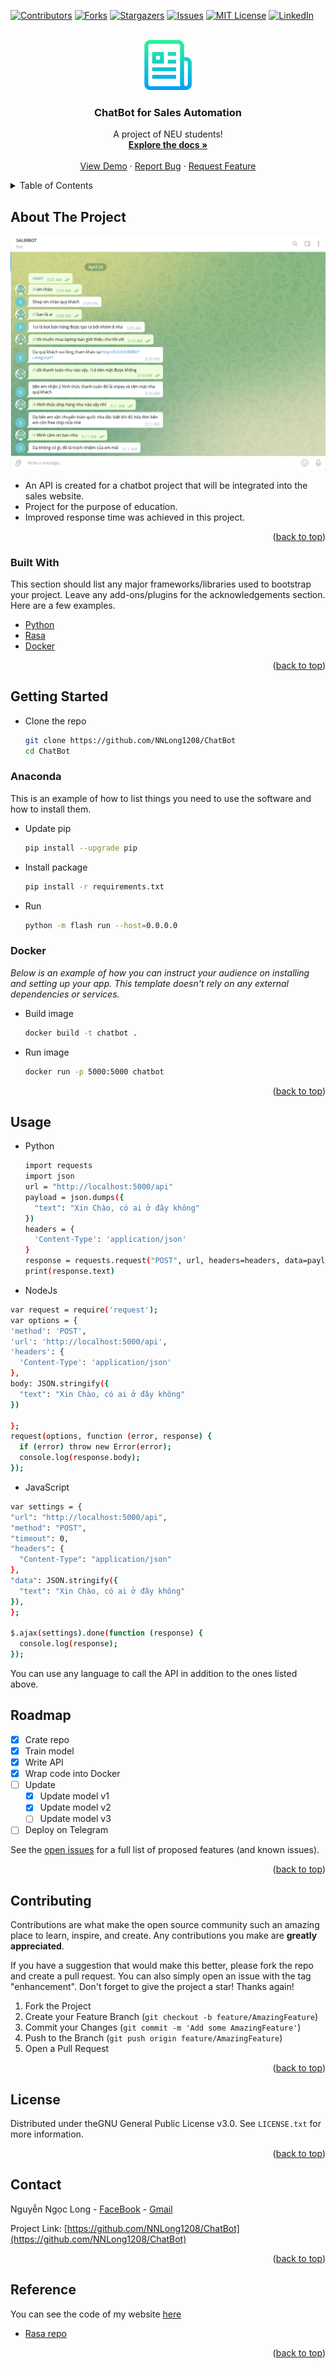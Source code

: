 <div id="top"></div>
<!--
*** Thanks for checking out the Best-README-Template. If you have a suggestion
*** that would make this better, please fork the repo and create a pull request
*** or simply open an issue with the tag "enhancement".
*** Don't forget to give the project a star!
*** Thanks again! Now go create something AMAZING! :D
-->



<!-- PROJECT SHIELDS -->
<!--
*** I'm using markdown "reference style" links for readability.
*** Reference links are enclosed in brackets [ ] instead of parentheses ( ).
*** See the bottom of this document for the declaration of the reference variables
*** for contributors-url, forks-url, etc. This is an optional, concise syntax you may use.
*** https://www.markdownguide.org/basic-syntax/#reference-style-links
-->

[![Contributors][contributors-shield]][contributors-url]
[![Forks][forks-shield]][forks-url]
[![Stargazers][stars-shield]][stars-url]
[![Issues][issues-shield]][issues-url]
[![MIT License][license-shield]][license-url]
[![LinkedIn][linkedin-shield]][linkedin-url]

<!-- PROJECT LOGO -->
<br />
<div align="center">
  <a href="https://github.com/NNLong1208/ChatBot">
    <img src="images/logo.png" alt="Logo" width="80" height="80">
  </a>

  <h3 align="center">ChatBot for Sales Automation </h3>

  <p align="center">
    A project of NEU students!
    <br />
    <a href="https://github.com/NNLong1208/ChatBot"><strong>Explore the docs »</strong></a>
    <br />
    <br />
    <a href="https://github.com/NNLong1208/ChatBot">View Demo</a>
    ·
    <a href="https://github.com/NNLong1208/ChatBot/issues">Report Bug</a>
    ·
    <a href="https://github.com/NNLong1208/ChatBot/issues">Request Feature</a>
  </p>
</div>



<!-- TABLE OF CONTENTS -->
<details>
  <summary>Table of Contents</summary>
  <ol>
    <li>
      <a href="#about-the-project">About The Project</a>
      <ul>
        <li><a href="#built-with">Built With</a></li>
      </ul>
    </li>
    <li>
      <a href="#getting-started">Getting Started</a>
      <ul>
        <li><a href="#anaconda">Anaconda</a></li>
        <li><a href="#docker">Docker</a></li>
      </ul>
    </li>
    <li><a href="#usage">Usage</a></li>
    <li><a href="#roadmap">Roadmap</a></li>
    <li><a href="#contributing">Contributing</a></li>
    <li><a href="#license">License</a></li>
    <li><a href="#contact">Contact</a></li>
    <li><a href="#reference">Reference</a></li>
  </ol>
</details>



<!-- ABOUT THE PROJECT -->
## About The Project

[![Product Name Screen Shot][product-screenshot]](https://example.com)

* An API is created for a chatbot project that will be integrated into the sales website.
* Project for the purpose of education.
* Improved response time was achieved in this project.

<p align="right">(<a href="#top">back to top</a>)</p>



### Built With

This section should list any major frameworks/libraries used to bootstrap your project. Leave any add-ons/plugins for the acknowledgements section. Here are a few examples.

* [Python](https://www.python.org/)
* [Rasa](https://rasa.com/)
* [Docker](https://www.docker.com/)

<p align="right">(<a href="#top">back to top</a>)</p>



<!-- GETTING STARTED -->
## Getting Started

* Clone the repo
   ```sh
   git clone https://github.com/NNLong1208/ChatBot
   cd ChatBot
   ```
### Anaconda

This is an example of how to list things you need to use the software and how to install them.
* Update pip
  ```sh
  pip install --upgrade pip
  ```
* Install package
  ```sh
  pip install -r requirements.txt
  ```
* Run
  ```sh
  python -m flash run --host=0.0.0.0
  ```
  

### Docker 

_Below is an example of how you can instruct your audience on installing and setting up your app. This template doesn't rely on any external dependencies or services._

* Build image 
  ```sh
  docker build -t chatbot . 
  ```
* Run image
  ```sh
  docker run -p 5000:5000 chatbot
  ```

<p align="right">(<a href="#top">back to top</a>)</p>



<!-- USAGE EXAMPLES -->
## Usage
* Python
  ```sh
  import requests
  import json
  url = "http://localhost:5000/api"
  payload = json.dumps({
    "text": "Xin Chào, có ai ở đây không"
  })
  headers = {
    'Content-Type': 'application/json'
  }
  response = requests.request("POST", url, headers=headers, data=payload)
  print(response.text)
  ```
  
 * NodeJs
  ```sh
  var request = require('request');
  var options = {
  'method': 'POST',
  'url': 'http://localhost:5000/api',
  'headers': {
    'Content-Type': 'application/json'
  },
  body: JSON.stringify({
    "text": "Xin Chào, có ai ở đây không"
  })

  };
  request(options, function (error, response) {
    if (error) throw new Error(error);
    console.log(response.body);
  });
  ```
  
  * JavaScript
  ```sh
  var settings = {
  "url": "http://localhost:5000/api",
  "method": "POST",
  "timeout": 0,
  "headers": {
    "Content-Type": "application/json"
  },
  "data": JSON.stringify({
    "text": "Xin Chào, có ai ở đây không"
  }),
  };

  $.ajax(settings).done(function (response) {
    console.log(response);
  });
  ```
  You can use any language to call the API in addition to the ones listed above.
<!-- ROADMAP -->
## Roadmap

- [x] Crate repo
- [x] Train model
- [x] Write API
- [x] Wrap code into Docker
- [ ] Update
    - [x] Update model v1
    - [x] Update model v2
    - [ ] Update model v3
- [ ] Deploy on Telegram

See the [open issues](https://github.com/othneildrew/Best-README-Template/issues) for a full list of proposed features (and known issues).

<p align="right">(<a href="#top">back to top</a>)</p>



<!-- CONTRIBUTING -->
## Contributing

Contributions are what make the open source community such an amazing place to learn, inspire, and create. Any contributions you make are **greatly appreciated**.

If you have a suggestion that would make this better, please fork the repo and create a pull request. You can also simply open an issue with the tag "enhancement".
Don't forget to give the project a star! Thanks again!

1. Fork the Project
2. Create your Feature Branch (`git checkout -b feature/AmazingFeature`)
3. Commit your Changes (`git commit -m 'Add some AmazingFeature'`)
4. Push to the Branch (`git push origin feature/AmazingFeature`)
5. Open a Pull Request

<p align="right">(<a href="#top">back to top</a>)</p>



<!-- LICENSE -->
## License

Distributed under theGNU General Public License v3.0. See `LICENSE.txt` for more information.

<p align="right">(<a href="#top">back to top</a>)</p>



<!-- CONTACT -->
## Contact

Nguyễn Ngọc Long - [FaceBook](https://www.facebook.com/lnn1208/) - [Gmail](ngoclong1282001@gmail.com)

Project Link: [https://github.com/NNLong1208/ChatBot](https://github.com/NNLong1208/ChatBot)

<p align="right">(<a href="#top">back to top</a>)</p>



<!-- Reference -->
## Reference

You can see the code of my website [here](https://github.com/dodh2201/Electronic-Shop)

* [Rasa repo](https://github.com/RasaHQ/rasa)


<p align="right">(<a href="#top">back to top</a>)</p>



<!-- MARKDOWN LINKS & IMAGES -->
<!-- https://www.markdownguide.org/basic-syntax/#reference-style-links -->
[contributors-shield]: https://img.shields.io/github/contributors/NNLong1208/ChatBot.svg?style=for-the-badge
[contributors-url]: https://github.com/NNLong1208/ChatBot/graphs/contributors
[forks-shield]: https://img.shields.io/github/forks/NNLong1208/ChatBot.svg?style=for-the-badge
[forks-url]: https://github.com/NNLong1208/ChatBot/network/members
[stars-shield]: https://img.shields.io/github/stars/NNLong1208/ChatBot.svg?style=for-the-badge
[stars-url]: https://github.com/NNLong1208/ChatBot/stargazers
[issues-shield]: https://img.shields.io/github/issues/NNLong1208/ChatBot.svg?style=for-the-badge
[issues-url]: https://github.com/NNLong1208/ChatBot/issues
[license-shield]: https://img.shields.io/github/license/NNLong1208/ChatBot.svg?style=for-the-badge
[license-url]: https://github.com/NNLong1208/ChatBot/blob/master/LICENSE.txt
[linkedin-shield]: https://img.shields.io/badge/-LinkedIn-black.svg?style=for-the-badge&logo=linkedin&colorB=555
[linkedin-url]: https://github.com/NNLong1208/ChatBot
[product-screenshot]: images/screenshot.png